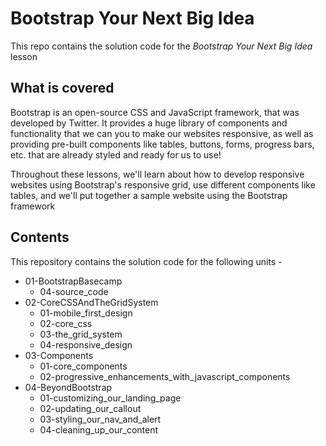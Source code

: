 # Bootstrap Your Next Big Idea

This repo contains the solution code for the *Bootstrap Your Next Big Idea* lesson

## What is covered
Bootstrap is an open-source CSS and JavaScript framework, that was developed by Twitter. It provides a huge library of components and functionality that we can you to make our websites responsive, as well as providing pre-built components like tables, buttons, forms, progress bars, etc. that are already styled and ready for us to use!

Throughout these lessons, we'll learn about how to develop responsive websites using Bootstrap's responsive grid, use different components like tables, and we'll put together a sample website using the Bootstrap framework

## Contents
This repository contains the solution code for the following units -
  - 01-BootstrapBasecamp
    - 04-source_code
  - 02-CoreCSSAndTheGridSystem
    - 01-mobile_first_design
    - 02-core_css
    - 03-the_grid_system
    - 04-responsive_design
  - 03-Components
    - 01-core_components
    - 02-progressive_enhancements_with_javascript_components
  - 04-BeyondBootstrap
    - 01-customizing_our_landing_page
    - 02-updating_our_callout
    - 03-styling_our_nav_and_alert
    - 04-cleaning_up_our_content
